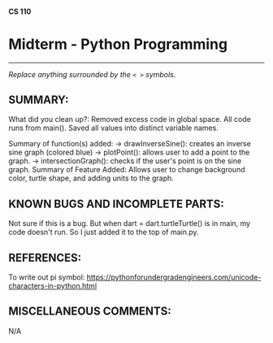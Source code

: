 #### CS 110
# Midterm - Python Programming

***

_Replace anything surrounded by the `< >` symbols._

## SUMMARY:
What did you clean up?:
  Removed excess code in global space. All code runs from main().
  Saved all values into distinct variable names.
  
Summary of function(s) added:
  -> drawInverseSine(): creates an inverse sine graph (colored blue)
  -> plotPoint(): allows user to add a point to the graph.
  -> intersectionGraph(): checks if the user's point is on the sine graph.
Summary of Feature Added:
  Allows user to change background color, turtle shape, and adding units to the graph. 

## KNOWN BUGS AND INCOMPLETE PARTS:
Not sure if this is a bug. But when dart = dart.turtleTurtle() is in main, my code doesn't run. So I just added it to the top of main.py.

## REFERENCES:
To write out pi symbol: https://pythonforundergradengineers.com/unicode-characters-in-python.html


## MISCELLANEOUS COMMENTS:
N/A
